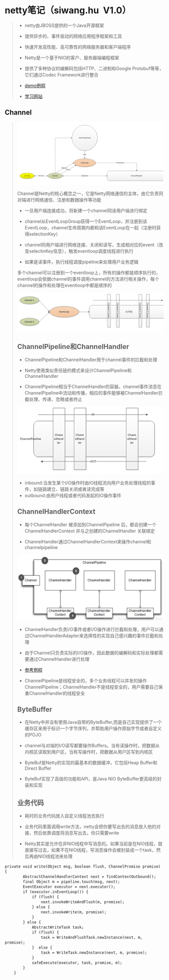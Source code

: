 # netty笔记（siwang.hu&nbsp;&nbsp;V1.0）  
> + netty由JBOSS提供的一个Java开源框架  
>  
> + 提供异步的、事件驱动的网络应用程序框架和工具  
>  
> + 快速开发高性能、高可靠性的网络服务器和客户端程序  
>  
> + Netty是一个基于NIO的客户、服务器端编程框架  
>  
> + 提供了多种协议的编解码包括HTTP、二进制和Google Protobuf等等，它们通过Codec Framework进行整合  
>  
> + [demo例程](https://github.com/siwanghu/Netty)  
>  
> + [学习网站](https://waylau.com/netty-4-user-guide/Preface/The%20Problem.html)  
>  
## Channel  
> ![图片](./data/netty1.PNG)
>  
> Channel是Netty的核心概念之一，它是Netty网络通信的主体，由它负责同对端进行网络通信、注册和数据操作等功能  
> + 一旦用户端连接成功，将新建一个channel同该用户端进行绑定  
>  
> + channel从EventLoopGroup获得一个EventLoop，并注册到该EventLoop，channel生命周期内都和该EventLoop在一起（注册时获得selectionKey）  
>  
> + channel同用户端进行网络连接、关闭和读写，生成相对应的event（改变selectinKey信息），触发eventloop调度线程进行执行  
>  
> + 如果是读事件，执行线程调度pipeline来处理用户业务逻辑  
>   
> 多个channel可以注册到一个eventloop上，所有的操作都是顺序执行的，eventloop会依据channel的事件调用channel的方法进行相关操作，每个channel的操作和处理在eventloop中都是顺序的  
>  
> ![图片](./data/netty2.PNG)  
>  
> ## ChannelPipeline和ChannelHandler  
> + ChannelPipeline和ChannelHandler用于channel事件的拦截和处理  
>  
> + Netty使用类似责任链的模式来设计ChannelPipeline和ChannelHandler  
>  
> + ChannelPipeline相当于ChannelHandler的容器，channel事件消息在ChannelPipeline中流动和传播，相应的事件能够被ChannelHandler拦截处理、传递、忽略或者终止  
>  
> ![图片](./data/netty3.PNG)  
>  
> + inbound:当发生某个I/O操作时由IO线程流向用户业务处理线程的事件，如链路建立、链路关闭或者读完成等  
> + outbound:由用户线程或者代码发起的IO操作事件  
> ## ChannelHandlerContext  
> + 每个ChannelHandler 被添加到ChannelPipeline 后，都会创建一个ChannelHandlerContext 并与之创建的ChannelHandler 关联绑定  
>  
> + ChannelHandler通过ChannelHandlerContext来操作channel和channelpipeline  
>  
> ![图片](./data/netty4.PNG)  
>   
> + ChannelHandler负责I/O事件或者I/O操作进行拦截和处理，用户可以通过ChannelHandlerAdapter来选择性的实现自己感兴趣的事件拦截和处理  
>  
> + 由于Channel只负责实际的I/O操作，因此数据的编解码和实际处理都需要通过ChannelHandler进行处理  
>  
> + [参考例程](https://blog.csdn.net/yinbucheng/article/details/77053692)  
>  
> + ChannelPipeline是线程安全的，多个业务线程可以并发的操作ChannelPipeline；ChannelHandler不是线程安全的，用户需要自己保重ChannelHandler的线程安全  
> ## ByteBuffer  
> + 在Netty中并没有使用Java自带的ByteBuffer,而是自己实现提供了一个缓存区来用于标识一个字节序列，并帮助用户操作原始字节或者自定义的POJO  
>  
> + channel与对端的I/O读写都要操作Buffers。当有读操作时，把数据从内核区读取到用户区，当有写操作时，把数据从用户区写到内核区  
>  
> + ByteBuf是Netty的实现的最基本的数据缓冲，它包括Heap Buffer和Direct Buffer  
>  
> + ByteBuf实现了高级的功能和API，是Java NIO ByteBuffer更高级的封装和实现  
> ## 业务代码  
> + 耗时的业务代码放入自定义线程池去执行  
>  
> + 业务代码里面调用write方法，netty会把你要写出去的消息放入他的对接，然后依靠调度将消息写出去，你只需要write  
>   
> + Netty其实是允许在非NIO线程中写消息的。如果当前是在NIO线程，就直接写过去，如果不在NIO线程，写消息操作会被封装成一个task，然后再由NIO线程池来处理  
```
private void write(Object msg, boolean flush, ChannelPromise promise) {
        AbstractChannelHandlerContext next = findContextOutbound();
        final Object m = pipeline.touch(msg, next);
        EventExecutor executor = next.executor();
        if (executor.inEventLoop()) {
            if (flush) {
                next.invokeWriteAndFlush(m, promise);
            } else {
                next.invokeWrite(m, promise);
            }
        } else {
            AbstractWriteTask task;
            if (flush) {
                task = WriteAndFlushTask.newInstance(next, m, promise);
            }  else {
                task = WriteTask.newInstance(next, m, promise);
            }
            safeExecute(executor, task, promise, m);
        }
    }
```  
> 
